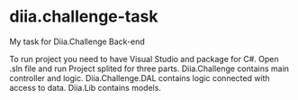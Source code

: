 # diia.challenge-task
My task for Diia.Challenge Back-end

To run project you need to have Visual Studio and package for C#. Open .sln file and run
Project splited for three parts. Diia.Challenge contains main controller and logic. Diia.Challenge.DAL contains logic connected with access to data. Diia.Lib contains models.
